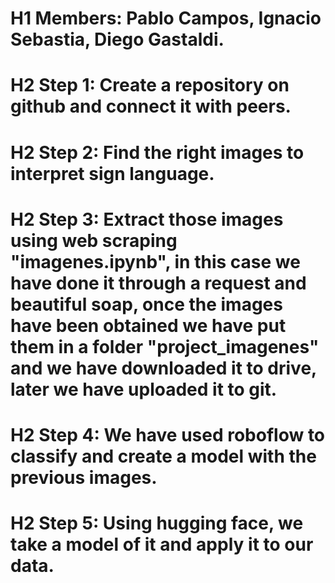 # H1 Members: Pablo Campos, Ignacio Sebastia, Diego Gastaldi.

# H2 Step 1: Create a repository on github and connect it with peers.
# H2 Step 2: Find the right images to interpret sign language.
# H2 Step 3: Extract those images using web scraping "imagenes.ipynb", in this case we have done it through a request and beautiful soap, once the images have been obtained we have put them in a folder "project_imagenes" and we have downloaded it to drive, later we have uploaded it to git.
# H2 Step 4: We have used roboflow to classify and create a model with the previous images.
# H2 Step 5: Using hugging face, we take a model of it and apply it to our data.
